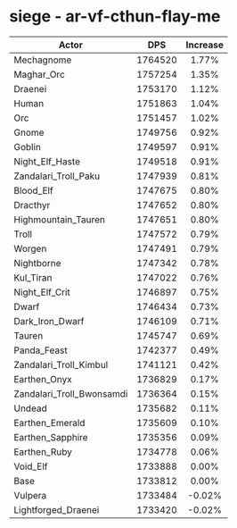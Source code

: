 # siege - ar-vf-cthun-flay-me
| Actor | DPS | Increase |
|---|:---:|:---:|
|Mechagnome|1764520|1.77%|
|Maghar_Orc|1757254|1.35%|
|Draenei|1753170|1.12%|
|Human|1751863|1.04%|
|Orc|1751457|1.02%|
|Gnome|1749756|0.92%|
|Goblin|1749597|0.91%|
|Night_Elf_Haste|1749518|0.91%|
|Zandalari_Troll_Paku|1747939|0.81%|
|Blood_Elf|1747675|0.80%|
|Dracthyr|1747652|0.80%|
|Highmountain_Tauren|1747651|0.80%|
|Troll|1747572|0.79%|
|Worgen|1747491|0.79%|
|Nightborne|1747342|0.78%|
|Kul_Tiran|1747022|0.76%|
|Night_Elf_Crit|1746897|0.75%|
|Dwarf|1746434|0.73%|
|Dark_Iron_Dwarf|1746109|0.71%|
|Tauren|1745747|0.69%|
|Panda_Feast|1742377|0.49%|
|Zandalari_Troll_Kimbul|1741121|0.42%|
|Earthen_Onyx|1736829|0.17%|
|Zandalari_Troll_Bwonsamdi|1736364|0.15%|
|Undead|1735682|0.11%|
|Earthen_Emerald|1735609|0.10%|
|Earthen_Sapphire|1735356|0.09%|
|Earthen_Ruby|1734778|0.06%|
|Void_Elf|1733888|0.00%|
|Base|1733812|0.00%|
|Vulpera|1733484|-0.02%|
|Lightforged_Draenei|1733420|-0.02%|
